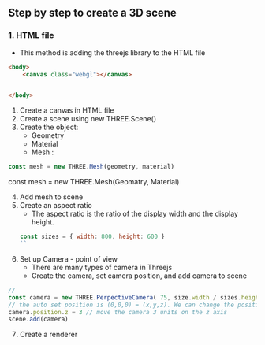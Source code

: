 ## Step by step to create a 3D scene

### 1. HTML file
- This method is adding the threejs library to the HTML file

```html
<body>
    <canvas class="webgl"></canvas>


</body>

```

1. Create a canvas in HTML file
2. Create a scene using new THREE.Scene()
3. Create the object:
   - Geometry
   - Material 
   - Mesh : 
  ```js
  const mesh = new THREE.Mesh(geometry, material)
  ```
const mesh = new THREE.Mesh(Geomatry, Material)

4. Add mesh to scene 
5. Create an aspect ratio
   - The aspect ratio is the ratio of the display width and the display height.
    ```js
   const sizes = { width: 800, height: 600 }
   ``
6. Set up Camera - point of view
   - There are many types of camera in Threejs
   - Create the camera, set camera position, and add camera to scene
```js
//
const camera = new THREE.PerpectiveCamera( 75, size.width / sizes.height) 
// the auto set position is (0,0,0) = (x,y,z). We can change the position of the camera
camera.position.z = 3 // move the camera 3 units on the z axis
scene.add(camera)
```
7. Create a renderer

